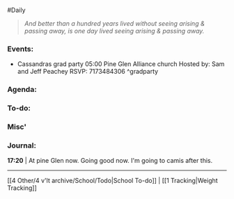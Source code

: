 #Daily
>*And better than a hundred years lived without seeing arising & passing away, is one day lived seeing arising & passing away.*
### Events:
- Cassandras grad party
	05:00
	Pine Glen Alliance church
	Hosted by: Sam and Jeff Peachey
	RSVP: 7173484306
	^gradparty
### Agenda:

### To-do:

### Misc'
### Journal:
**17:20** | At pine Glen now. Going good now. I'm going to camis after this.

---
[[4 Other/4 v'lt archive/School/Todo|School To-do]] | [[1 Tracking|Weight Tracking]]